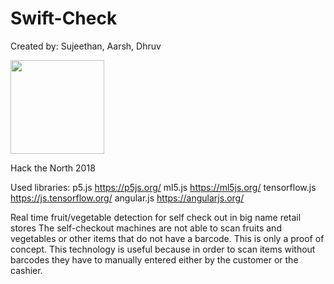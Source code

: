 # Swift-Check
Created by: Sujeethan, Aarsh, Dhruv

<img src="https://swift-check.com/images/logo.png" width="150px" height="150px">

Hack the North 2018

Used libraries:
  p5.js https://p5js.org/
  ml5.js https://ml5js.org/
  tensorflow.js https://js.tensorflow.org/
  angular.js https://angularjs.org/
  
  Real time fruit/vegetable detection for self check out in big name retail stores
  The self-checkout machines are not able to scan fruits and vegetables or other items that do not have a barcode.
  This is only a proof of concept. This technology is useful because in order to scan items without barcodes they have to
  manually entered either by the customer or the cashier. 
